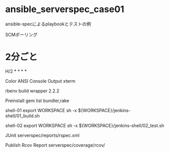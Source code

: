 # ansible_serverspec_case01
ansible-specによるplaybookとテストの例


SCMポーリング
  # 2分ごと
  H/2 * * * *

Color ANSI Console Output
  xterm
  
rbenv build wrapper
  2.2.2

Preinstall gem list
  bundler,rake

shell-01
export WORKSPACE
sh -x ${WORKSPACE}/jenkins-shell/01_build.sh

shell-02
export WORKSPACE
sh -x ${WORKSPACE}/jenkins-shell/02_test.sh


JUnit
serverspec/reports/rspec.xml

Publish Rcov Report
serverspec/coverage/rcov/
